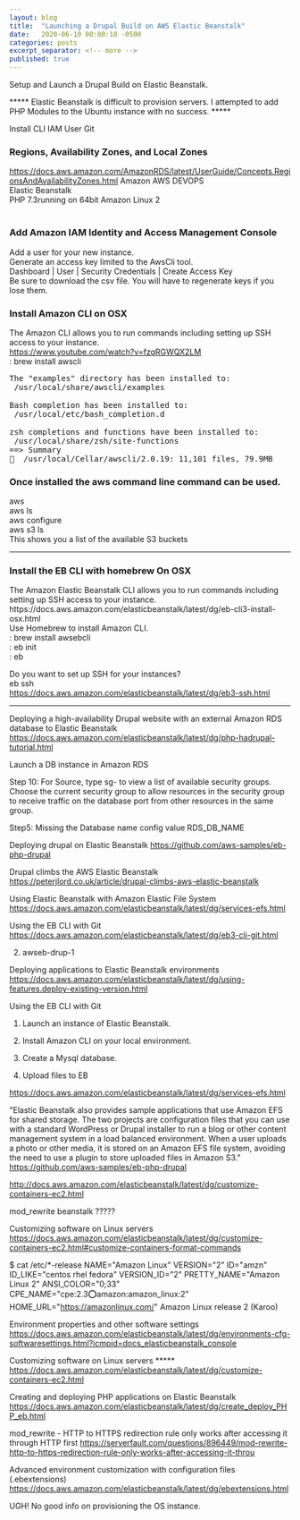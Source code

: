 ```yaml
---
layout: blog
title:  "Launching a Drupal Build on AWS Elastic Beanstalk"
date:   2020-06-10 00:00:18 -0500
categories: posts
excerpt_separator: <!-- more -->
published: true
---
```

<div>Setup and Launch a Drupal Build on Elastic Beanstalk. </div>
<p>***** Elastic Beanstalk is difficult to provision servers. I attempted to add PHP Modules to the Ubuntu instance with no success. *****</p>

Install CLI
IAM User
Git
<!-- more -->




<h3>Regions, Availability Zones, and Local Zones
</h3><a href="https://docs.aws.amazon.com/AmazonRDS/latest/UserGuide/Concepts.RegionsAndAvailabilityZones.html
">https://docs.aws.amazon.com/AmazonRDS/latest/UserGuide/Concepts.RegionsAndAvailabilityZones.html</a>
Amazon AWS DEVOPS<br/>
Elastic Beanstalk<br/>
PHP 7.3running on 64bit Amazon Linux 2<br/>
<br/>
<h3>Add Amazon IAM Identity and Access Management Console
</h3>Add a user for your new instance.<br/>
Generate an access key limited to the AwsCli tool.<br/>
Dashboard | User | Security Credentials | Create Access Key<br/>
Be sure to download the csv file. You will have to regenerate keys if you lose them.<br/>

<h3>Install Amazon CLI on OSX
</h3>The Amazon CLI allows you to run commands including setting up SSH access to your instance.<br/>
<a href="https://www.youtube.com/watch?v=fzqRGWQX2LM">https://www.youtube.com/watch?v=fzqRGWQX2LM</a><br/>
: brew install awscli<br/>

<pre>
The "examples" directory has been installed to:
 /usr/local/share/awscli/examples

Bash completion has been installed to:
 /usr/local/etc/bash_completion.d

zsh completions and functions have been installed to:
 /usr/local/share/zsh/site-functions
==> Summary
🍺  /usr/local/Cellar/awscli/2.0.19: 11,101 files, 79.9MB
</pre>

<h3>Once installed the aws command line command can be used.
</h3>
aws<br/>
aws ls<br/>
aws configure<br/>
aws s3 ls<br/>
This shows you a list of the available S3 buckets<br/>


************************************************************************************

<h3>Install the EB CLI with homebrew On OSX
</h3>The Amazon Elastic Beanstalk CLI allows you to run commands including setting up SSH access to your instance.<br/>
https://docs.aws.amazon.com/elasticbeanstalk/latest/dg/eb-cli3-install-osx.html<br/>
Use Homebrew to install Amazon CLI.<br/>
: brew install awsebcli<br/>
: eb init<br/>
: eb<br/>

Do you want to set up SSH for your instances?<br/>
eb ssh<br/>
<a href="https://docs.aws.amazon.com/elasticbeanstalk/latest/dg/eb3-ssh.html">https://docs.aws.amazon.com/elasticbeanstalk/latest/dg/eb3-ssh.html</a><br/>




*****************************************************************************


Deploying a high-availability Drupal website with an external Amazon RDS database to Elastic Beanstalk
https://docs.aws.amazon.com/elasticbeanstalk/latest/dg/php-hadrupal-tutorial.html

Launch a DB instance in Amazon RDS

Step 10: For Source, type sg- to view a list of available security groups. Choose the current security group to allow resources in the security group to receive traffic on the database port from other resources in the same group.

Step5: Missing the Database name config value RDS_DB_NAME


Deploying drupal on Elastic Beanstalk
https://github.com/aws-samples/eb-php-drupal

Drupal climbs the AWS Elastic Beanstalk
https://peterjlord.co.uk/article/drupal-climbs-aws-elastic-beanstalk

Using Elastic Beanstalk with Amazon Elastic File System
https://docs.aws.amazon.com/elasticbeanstalk/latest/dg/services-efs.html

Using the EB CLI with Git
https://docs.aws.amazon.com/elasticbeanstalk/latest/dg/eb3-cli-git.html

2. awseb-drup-1

Deploying applications to Elastic Beanstalk environments
https://docs.aws.amazon.com/elasticbeanstalk/latest/dg/using-features.deploy-existing-version.html

Using the EB CLI with Git

1. Launch an instance of Elastic Beanstalk.

1. Install Amazon CLI on your local environment.

3. Create a Mysql database.

3. Upload files to EB

https://docs.aws.amazon.com/elasticbeanstalk/latest/dg/services-efs.html

"Elastic Beanstalk also provides sample applications that use Amazon EFS for shared storage. The two projects are configuration files that you can use with a standard WordPress or Drupal installer to run a blog or other content management system in a load balanced environment. When a user uploads a photo or other media, it is stored on an Amazon EFS file system, avoiding the need to use a plugin to store uploaded files in Amazon S3."
https://github.com/aws-samples/eb-php-drupal

http://docs.aws.amazon.com/elasticbeanstalk/latest/dg/customize-containers-ec2.html


mod_rewrite beanstalk ?????

Customizing software on Linux servers
https://docs.aws.amazon.com/elasticbeanstalk/latest/dg/customize-containers-ec2.html#customize-containers-format-commands


$ cat /etc/*-release
NAME="Amazon Linux"
VERSION="2"
ID="amzn"
ID_LIKE="centos rhel fedora"
VERSION_ID="2"
PRETTY_NAME="Amazon Linux 2"
ANSI_COLOR="0;33"
CPE_NAME="cpe:2.3:o:amazon:amazon_linux:2"
HOME_URL="https://amazonlinux.com/"
Amazon Linux release 2 (Karoo)


Environment properties and other software settings
https://docs.aws.amazon.com/elasticbeanstalk/latest/dg/environments-cfg-softwaresettings.html?icmpid=docs_elasticbeanstalk_console


Customizing software on Linux servers *****
https://docs.aws.amazon.com/elasticbeanstalk/latest/dg/customize-containers-ec2.html

Creating and deploying PHP applications on Elastic Beanstalk
https://docs.aws.amazon.com/elasticbeanstalk/latest/dg/create_deploy_PHP_eb.html

mod_rewrite - HTTP to HTTPS redirection rule only works after accessing it through HTTP first
https://serverfault.com/questions/896449/mod-rewrite-http-to-https-redirection-rule-only-works-after-accessing-it-throu


Advanced environment customization with configuration files (.ebextensions)
https://docs.aws.amazon.com/elasticbeanstalk/latest/dg/ebextensions.html

UGH!
No good info on provisioning the OS instance.
